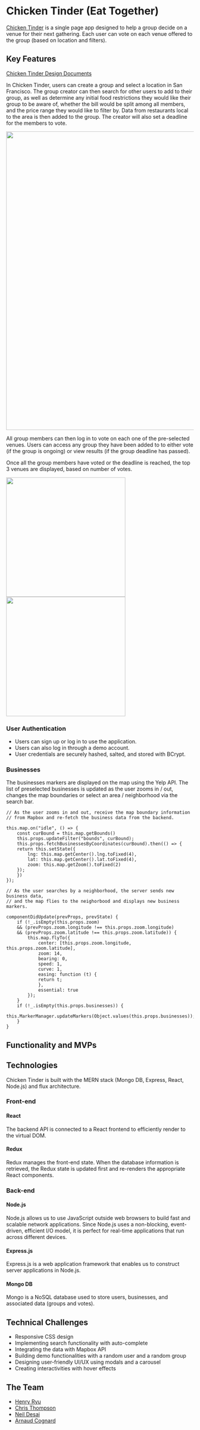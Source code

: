 # Chicken Tinder (Eat Together)

[Chicken Tinder](https://lit-atoll-81167.herokuapp.com/#/) is a single page app designed to help a group decide on a venue for their next gathering. Each user can vote on each venue offered to the group (based on location and filters).

## Key Features

[Chicken Tinder Design Documents](https://github.com/hkryucr/mern-ct/wiki)

In Chicken Tinder, users can create a group and select a location in San Francisco. The group creator can then search for other users to add to their group, as well as determine any initial food restrictions they would like their group to be aware of, whether the bill would be split among all members, and the price range they would like to filter by. Data from restaurants local to the area is then added to the group. The creator will also set a deadline for the members to vote.

<img src="./img/CT_2.gif?raw=true" width="800px">

All group members can then log in to vote on each one of the pre-selected venues. Users can access any group they have been added to to either vote (if the group is ongoing) or view results (if the group deadline has passed).

Once all the group members have voted or the deadline is reached, the top 3 venues are displayed, based on number of votes.

<img src="./img/CT_Swipe.gif?raw=true" height="320px" style="margin-right: 20px"><img src="./img/CT_Mygroups.gif?raw=true" height="320px">


### User Authentication

- Users can sign up or log in to use the application.
- Users can also log in through a demo account.
- User credentials are securely hashed, salted, and stored with BCrypt.

### Businesses

The businesses markers are displayed on the map using the Yelp API.
The list of preselected businesses is updated as the user zooms in / out, changes the map boundaries or select an area / neighborhood via the search bar.

```
// As the user zooms in and out, receive the map boundary information 
// from Mapbox and re-fetch the business data from the backend.

this.map.on("idle", () => {
    const curBound = this.map.getBounds()
    this.props.updateFilter("bounds", curBound);
    this.props.fetchBusinessesByCoordinates(curBound).then(() => { 
    return this.setState({
        lng: this.map.getCenter().lng.toFixed(4),
        lat: this.map.getCenter().lat.toFixed(4),
        zoom: this.map.getZoom().toFixed(2)
    });          
    })
});

// As the user searches by a neighborhood, the server sends new business data, 
// and the map flies to the neighorbood and displays new business markers.

componentDidUpdate(prevProps, prevState) {
    if (!_.isEmpty(this.props.zoom) 
    && (prevProps.zoom.longitude !== this.props.zoom.longitude) 
    && (prevProps.zoom.latitude !== this.props.zoom.latitude)) {
        this.map.flyTo({
            center: [this.props.zoom.longitude, this.props.zoom.latitude],
            zoom: 14,
            bearing: 0,
            speed: 1,
            curve: 1,
            easing: function (t) {
            return t;
            },
            essential: true
        });
    }
    if (!_.isEmpty(this.props.businesses)) {
        this.MarkerManager.updateMarkers(Object.values(this.props.businesses));
    }
}    
```

## Functionality and MVPs

## Technologies

Chicken Tinder is built with the MERN stack (Mongo DB, Express, React, Node.js) and flux architecture.

### Front-end

#### React
The backend API is connected to a React frontend to efficiently render to the virtual DOM.

#### Redux
Redux manages the front-end state. When the database information is retrieved, the Redux state is updated first and re-renders the appropriate React components.

### Back-end

#### Node.js
Node.js allows us to use JavaScript outside web browsers to build fast and scalable network applications. Since Node.js uses a non-blocking, event-driven, efficient I/O model, it is perfect for real-time applications that run across different devices.

#### Express.js 
Express.js is a web application framework that enables us to construct server applications in Node.js. 

#### Mongo DB
Mongo is a NoSQL database used to store users, businesses, and associated data (groups and votes).

## Technical Challenges
- Responsive CSS design
- Implementing search functionality with auto-complete
- Integrating the data with Mapbox API
- Building demo functionalities with a random user and a random group
- Designing user-friendly UI/UX using modals and a carousel
- Creating interactivities with hover effects


## The Team

* [Henry Ryu](https://github.com/hkryucr)
* [Chris Thompson](https://github.com/ChrisThompsonTX)
* [Neil Desai](https://github.com/nsdesai1)
* [Arnaud Cognard](https://github.com/Arno-co)
